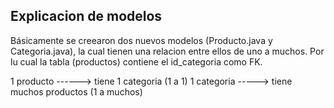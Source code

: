 ## Explicacion de modelos

Básicamente se creearon dos nuevos modelos (Producto.java y Categoria.java), la cual tienen una relacion entre ellos de uno a muchos. Por lu cual la tabla (productos) contiene el id_categoria como FK.

1 producto ------> tiene 1 categoria (1 a 1)
1 categoria -----> tiene muchos productos (1 a muchos)